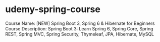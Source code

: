 # udemy-spring-course
Course Name: [NEW] Spring Boot 3, Spring 6 & Hibernate for Beginners <br />
Course Description: Spring Boot 3: Learn Spring 6, Spring Core, Spring REST, Spring MVC, Spring Security, Thymeleaf, JPA, Hibernate, MySQL
